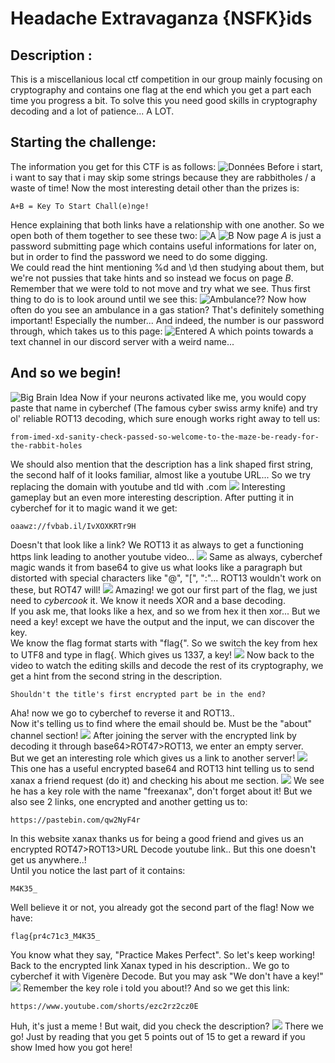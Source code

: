 # Headache Extravaganza {NSFK}ids

## Description : 
This is a miscellanious local ctf competition in our group mainly focusing on cryptography and contains one flag at the end which you get a part each time you progress a bit.
To solve this you need good skills in cryptography decoding and a lot of patience... A LOT.

## Starting the challenge:
The information you get for this CTF is as follows:
![Données](https://github.com/iyedA/CTFWRITEUP/blob/assets/image_2023-07-28_231836206.png)
Before i start, i want to say that i may skip some strings because they are rabbitholes / a waste of time!
Now the most interesting detail other than the prizes is:
```
A+B = Key To Start Chall(e)nge!
```
Hence explaining that both links have a relationship with one another. So we open both of them together to see these two:
![A](https://github.com/iyedA/CTFWRITEUP/blob/assets/image_2023-07-28_231916812.png)
![B](https://github.com/iyedA/CTFWRITEUP/blob/assets/image_2023-07-28_231942483.png)
Now page *A* is just a password submitting page which contains useful informations for later on, but in order to find the password we need to do some digging.<br>
We could read the hint mentioning %d and \d then studying about them, but we're not pussies that take hints and so instead we focus on page *B*.
Remember that we were told to not move and try what we see. Thus first thing to do is to look around until we see this:
![Ambulance??](https://github.com/iyedA/CTFWRITEUP/blob/assets/image_2023-07-28_232015151.png)
Now how often do you see an ambulance in a gas station? That's definitely something important! Especially the number...
And indeed, the number is our password through, which takes us to this page:
![Entered A](https://github.com/iyedA/CTFWRITEUP/blob/assets/image_2023-07-28_232056111.png)
which points towards a text channel in our discord server with a weird name...
## And so we begin!
![Big Brain Idea](https://github.com/iyedA/CTFWRITEUP/blob/assets/neuron%20activation.jpg)
Now if your neurons activated like me, you would copy paste that name in cyberchef (The famous cyber swiss army knife) and try ol' reliable ROT13 decoding, which sure enough works right away to tell us:
```
from-imed-xd-sanity-check-passed-so-welcome-to-the-maze-be-ready-for-the-rabbit-holes
```
We should also mention that the description has a link shaped first string, the second half of it looks familiar, almost like a youtube URL... So we try replacing the domain with youtube and tld with .com
![](https://github.com/iyedA/CTFWRITEUP/blob/assets/image_2023-07-28_232309761.png)
Interesting gameplay but an even more interesting description. After putting it in cyberchef for it to magic wand it we get:
```
oaawz://fvbab.il/IvXOXKRTr9H
```
Doesn't that look like a link? We ROT13 it as always to get a functioning https link leading to another youtube video...
![](https://github.com/iyedA/CTFWRITEUP/blob/assets/image_2023-07-28_232431343.png)
Same as always, cyberchef magic wands it from base64 to give us what looks like a paragraph but distorted with special characters like "@", "[", ":"... ROT13 wouldn't work on these, but ROT47 will!
![](https://github.com/iyedA/CTFWRITEUP/blob/assets/image_2023-07-28_232535237.png)
Amazing! we got our first part of the flag, we just need to *cybercook* it. We know it needs XOR and a base decoding.<br>
If you ask me, that looks like a hex, and so we from hex it then xor... But we need a key! except we have the output and the input, we can discover the key.<br>
We know the flag format starts with "flag{". So we switch the key from hex to UTF8 and type in flag{. Which gives us 1337, a key!
![](https://github.com/iyedA/CTFWRITEUP/blob/assets/image_2023-07-28_232625090.png)
Now back to the video to watch the editing skills and decode the rest of its cryptography, we get a hint from the second string in the description.
```
Shouldn't the title's first encrypted part be in the end?
```
Aha! now we go to cyberchef to reverse it and ROT13..<br>
Now it's telling us to find where the email should be. Must be the "about" channel section!
![](https://github.com/iyedA/CTFWRITEUP/blob/assets/image_2023-07-28_232722275.png)
After joining the server with the encrypted link by decoding it through base64>ROT47>ROT13, we enter an empty server.<br>
But we get an interesting role which gives us a link to another server!
![](https://github.com/iyedA/CTFWRITEUP/blob/assets/image_2023-07-28_232828178.png)
This one has a useful encrypted base64 and ROT13 hint telling us to send xanax a friend request (do it) and checking his about me section.
![](https://github.com/iyedA/CTFWRITEUP/blob/assets/image_2023-07-28_232854532.png)
We see he has a key role with the name "freexanax", don't forget about it! But we also see 2 links, one encrypted and another getting us to:
```
https://pastebin.com/qw2NyF4r
```
In this website xanax thanks us for being a good friend and gives us an encrypted ROT47>ROT13>URL Decode youtube link.. But this one doesn't get us anywhere..!<br>
Until you notice the last part of it contains:
```
M4K35_
```
Well believe it or not, you already got the second part of the flag! Now we have:
```
flag{pr4c71c3_M4K35_
```
You know what they say, "Practice Makes Perfect". So let's keep working!
Back to the encrypted link Xanax typed in his description.. We go to cyberchef it with Vigenère Decode. But you may ask "We don't have a key!"
![](https://github.com/iyedA/CTFWRITEUP/blob/assets/image_2023-07-28_233036147.png)
Remember the key role i told you about!?
And so we get this link:
```
https://www.youtube.com/shorts/ezc2rz2cz0E
```
Huh, it's just a meme !
But wait, did you check the description?
![](https://github.com/iyedA/CTFWRITEUP/blob/assets/image_2023-07-28_233055127.png)
There we go! Just by reading that you get 5 points out of 15 to get a reward if you show Imed how you got here!
